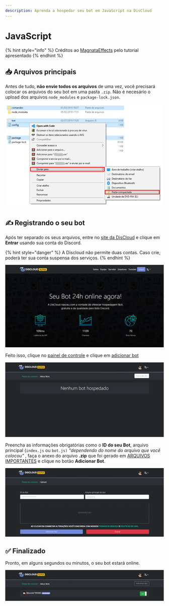 ```yaml
---
description: Aprenda a hospedar seu bot em JavaScript na DisCloud
---
```


# JavaScript

{% hint style="info" %}
Créditos ao [MagnataEffects](https://docs.absolutproject.gq) pelo tutorial apresentado
{% endhint %}

## 📥 Arquivos principais

Antes de tudo, **não envie todos os arquivos** de uma vez, você precisará colocar os arquivos do seu bot em uma pasta `.zip`. Não é necesário o upload dos arquivos `node_modules` e `package-lock.json`. 

![](../.gitbook/assets/image%20%2827%29.png)

## ✍ Registrando o seu bot

Após ter separado os seus arquivos, entre no [site da DisCloud](https://discloudbot.com) e clique em **Entrar** usando sua conta do Discord.

{% hint style="danger" %}
A Discloud não permite duas contas. Caso crie, poderá ter sua conta suspensa dos serviços.
{% endhint %}

![](../.gitbook/assets/image%20%2817%29.png)

  
Feito isso, clique no [painel de controle](https://discloudbot.com/dashboard) e clique em [adicionar bot](https://discloudbot.com/dashboard/upload)

![](../.gitbook/assets/image%20%2828%29.png)



Preencha as informações obrigatórias como o **ID do seu Bot**, arquivo principal \(`index.js` ou `bot.js)` _"dependendo do nome do arquivo que você colocou"_ , faça o anexo do arquivo **.zip** que foi gerado em [ARQUIVOS IMPORTANTES](https://docs.discloudbot.com/tutoriais/javascript#arquivos-principais) e clique no botão **Adicionar Bot**.

![](../.gitbook/assets/image%20%288%29.png)

## ✅ Finalizado

Pronto, em alguns segundos ou minutos, o seu bot estará online.

![](../.gitbook/assets/image%20%2821%29.png)

